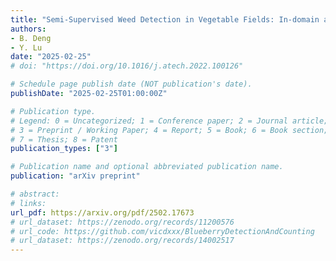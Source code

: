 ```yaml
---
title: "Semi-Supervised Weed Detection in Vegetable Fields: In-domain and Cross-domain Experiments"
authors: 
- B. Deng
- Y. Lu
date: "2025-02-25"
# doi: "https://doi.org/10.1016/j.atech.2022.100126"

# Schedule page publish date (NOT publication's date).
publishDate: "2025-02-25T01:00:00Z"

# Publication type.
# Legend: 0 = Uncategorized; 1 = Conference paper; 2 = Journal article;
# 3 = Preprint / Working Paper; 4 = Report; 5 = Book; 6 = Book section;
# 7 = Thesis; 8 = Patent
publication_types: ["3"]

# Publication name and optional abbreviated publication name.
publication: "arXiv preprint"

# abstract: 
# links:
url_pdf: https://arxiv.org/pdf/2502.17673
# url_dataset: https://zenodo.org/records/11200576
# url_code: https://github.com/vicdxxx/BlueberryDetectionAndCounting
# url_dataset: https://zenodo.org/records/14002517
---
```

